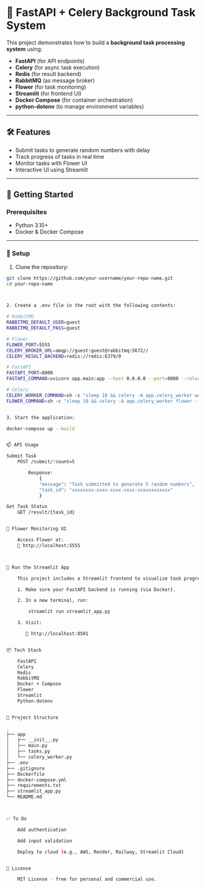 # 🎯 FastAPI + Celery Background Task System

This project demonstrates how to build a **background task processing system** using:

- **FastAPI** (for API endpoints)
- **Celery** (for async task execution)
- **Redis** (for result backend)
- **RabbitMQ** (as message broker)
- **Flower** (for task monitoring)
- **Streamlit** (for frontend UI)
- **Docker Compose** (for container orchestration)
- **python-dotenv** (to manage environment variables)

---

## 🛠️ Features

- Submit tasks to generate random numbers with delay
- Track progress of tasks in real time
- Monitor tasks with Flower UI
- Interactive UI using Streamlit

---

## 🚀 Getting Started

### Prerequisites

- Python 3.10+
- Docker & Docker Compose

---

### 🔧 Setup

1. Clone the repository:

```bash
git clone https://github.com/your-username/your-repo-name.git
cd your-repo-name



2. Create a .env file in the root with the following contents:

# RabbitMQ
RABBITMQ_DEFAULT_USER=guest
RABBITMQ_DEFAULT_PASS=guest

# Flower
FLOWER_PORT=5555
CELERY_BROKER_URL=amqp://guest:guest@rabbitmq:5672//
CELERY_RESULT_BACKEND=redis://redis:6379/0

# FastAPI
FASTAPI_PORT=8000
FASTAPI_COMMAND=uvicorn app.main:app --host 0.0.0.0 --port=8000 --reload

# Celery
CELERY_WORKER_COMMAND=sh -c "sleep 10 && celery -A app.celery_worker worker -Q default --loglevel=info"
FLOWER_COMMAND=sh -c "sleep 10 && celery -A app.celery_worker flower --port=${FLOWER_PORT}"


3. Start the application:

docker-compose up --build


📫 API Usage

Submit Task
    POST /submit/?count=5

        Response:
            {
            "message": "Task submitted to generate 5 random numbers",
            "task_id": "xxxxxxxx-xxxx-xxxx-xxxx-xxxxxxxxxxxx"
            }

Get Task Status
    GET /result/{task_id}


🌼 Flower Monitoring UI

    Access Flower at:
    📍 http://localhost:5555



🎈 Run the Streamlit App

    This project includes a Streamlit frontend to visualize task progress interactively.

    1. Make sure your FastAPI backend is running (via Docker).

    2. In a new terminal, run:

        streamlit run streamlit_app.py

    3. Visit:

       📍 http://localhost:8501


📦 Tech Stack

    FastAPI
    Celery
    Redis
    RabbitMQ
    Docker + Compose
    Flower
    Streamlit
    Python-dotenv


📁 Project Structure

.
├── app
│   ├── __init__.py
│   ├── main.py
│   ├── tasks.py
│   └── celery_worker.py
├── .env
├── .gitignore
├── Dockerfile
├── docker-compose.yml
├── requirements.txt
├── streamlit_app.py
└── README.md



✅ To Do

    Add authentication

    Add input validation

    Deploy to cloud (e.g., AWS, Render, Railway, Streamlit Cloud)


📄 License

    MIT License - free for personal and commercial use.

    
  